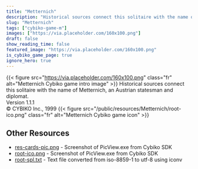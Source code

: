 ```yaml
---
title: "Metternich"
description: "Historical sources connect this solitaire with the name of Metternich, an Austrian statesman and diplomat. Version 1.1.1 © CYBIKO Inc., 1999 "
slug: "Metternich"
tags: ["cybiko-game-m"]
images: ["https://via.placeholder.com/160x100.png"]
draft: false
show_reading_time: false
featured_image: "https://via.placeholder.com/160x100.png"
is_cybiko_game_page: true
ignore_hero: true
---
```

{{< figure src="https://via.placeholder.com/160x100.png" class="fr" alt="Metternich Cybiko game intro image" >}}
Historical sources connect this solitaire with the name of Metternich, an Austrian statesman and diplomat. \
Version 1.1.1 \
© CYBIKO Inc., 1999 {{< figure src="/public/resources/Metternich/root-ico.png" class="fr" alt="Metternich Cybiko game icon" >}}

## Other Resources
* [res-cards-pic.png](/public/resources/Metternich/res-cards-pic.png) - Screenshot of PicView.exe from Cybiko SDK
* [root-ico.png](/public/resources/Metternich/root-ico.png) - Screenshot of PicView.exe from Cybiko SDK
* [root-spl.txt](/public/resources/Metternich/root-spl.txt) - Text file converted from iso-8859-1 to utf-8 using iconv
